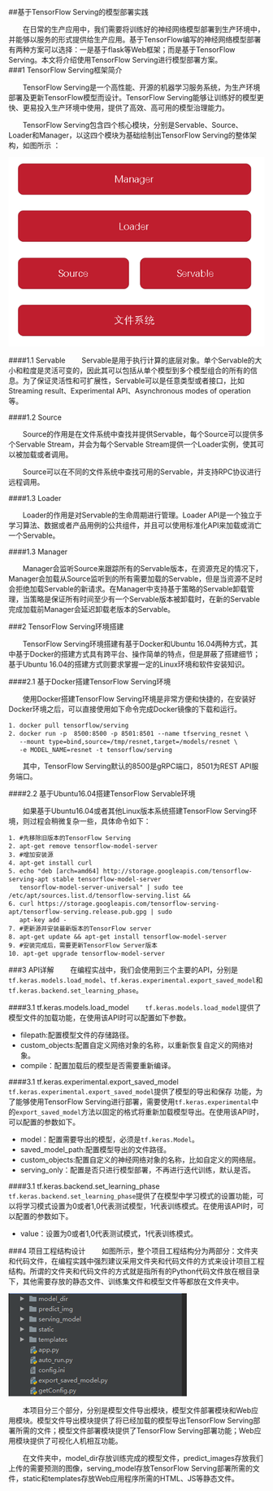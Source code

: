 ##基于TensorFlow Serving的模型部署实践

&emsp;&emsp;在日常的生产应用中，我们需要将训练好的神经网络模型部署到生产环境中，并能够以服务的形式提供给生产应用。基于TensorFlow编写的神经网络模型部署有两种方案可以选择：一是基于flask等Web框架；而是基于TensorFlow Serving。本文将介绍使用TensorFlow Serving进行模型部署方案。<br/>
###1 TensorFlow Serving框架简介

&emsp;&emsp;TensorFlow Serving是一个高性能、开源的机器学习服务系统，为生产环境部署及更新TensorFlow模型而设计。TensorFlow Serving能够让训练好的模型更快、更易投入生产环境中使用，提供了高效、高可用的模型治理能力。<br/>

&emsp;&emsp;TensorFlow Serving包含四个核心模块，分别是Servable、Source、Loader和Manager，以这四个模块为基础绘制出TensorFlow Serving的整体架构，如图所示 ：<br/>

![图片](./img/整体架构图.jpg "TensorFlow Serving的整体架构图")<br/>

####1.1 Servable
&emsp;&emsp;Servable是用于执行计算的底层对象。单个Servable的大小和粒度是灵活可变的，因此其可以包括从单个模型到多个模型组合的所有的信息。为了保证灵活性和可扩展性，Servable可以是任意类型或者接口，比如Streaming result、Experimental API、Asynchronous modes of operation等。<br/>

####1.2 Source

&emsp;&emsp;Source的作用是在文件系统中查找并提供Servable，每个Source可以提供多个Servable Stream，并会为每个Servable Stream提供一个Loader实例，使其可以被加载或者调用。<br/>

&emsp;&emsp;Source可以在不同的文件系统中查找可用的Servable，并支持RPC协议进行远程调用。<br/>

####1.3 Loader

&emsp;&emsp;Loader的作用是对Servable的生命周期进行管理。Loader API是一个独立于学习算法、数据或者产品用例的公共组件，并且可以使用标准化API来加载或消亡一个Servable。<br/>

####1.3 Manager

&emsp;&emsp;Manager会监听Source来跟踪所有的Servable版本，在资源充足的情况下，Manager会加载从Source监听到的所有需要加载的Servable，但是当资源不足时会拒绝加载Servable的新请求。在Manager中支持基于策略的Servable卸载管理，当策略是保证所有时间至少有一个Servable版本被卸载时，在新的Servable完成加载前Manager会延迟卸载老版本的Servable。<br/>

###2 TensorFlow Serving环境搭建

&emsp;&emsp;TensorFlow Serving环境搭建有基于Docker和Ubuntu 16.04两种方式，其中基于Docker的搭建方式具有跨平台、操作简单的特点，但是屏蔽了搭建细节；基于Ubuntu 16.04的搭建方式则要求掌握一定的Linux环境和软件安装知识。<br/>

####2.1 基于Docker搭建TensorFlow Serving环境

&emsp;&emsp;使用Docker搭建TensorFlow Serving环境是非常方便和快捷的，在安装好Docker环境之后，可以直接使用如下命令完成Docker镜像的下载和运行。<br/>

	1. docker pull tensorflow/serving
	2. docker run -p  8500:8500 -p 8501:8501 --name tfserving_resnet \
	   --mount type=bind,source=/tmp/resnet,target=/models/resnet \
	   -e MODEL_NAME=resnet -t tensorflow/serving

&emsp;&emsp;其中，TensorFlow Serving默认的8500是gRPC端口，8501为REST API服务端口。<br/>

####2.2 基于Ubuntu16.04搭建TensorFlow Servable环境

&emsp;&emsp;如果基于Ubuntu16.04或者其他Linux版本系统搭建TensorFlow Serving环境，则过程会稍微复杂一些，具体命令如下：<br/>

	1. #先移除旧版本的TensorFlow Serving
	2. apt-get remove tensorflow-model-server
	3. #增加安装源
	4. apt-get install curl
	5. echo "deb [arch=amd64] http://storage.googleapis.com/tensorflow-serving-apt stable tensorflow-model-server 
	   tensorflow-model-server-universal" | sudo tee /etc/apt/sources.list.d/tensorflow-serving.list &&
	6. curl https://storage.googleapis.com/tensorflow-serving-apt/tensorflow-serving.release.pub.gpg | sudo 
	   apt-key add -
	7. #更新源并安装最新版本的TensorFlow server
	8. apt-get update && apt-get install tensorflow-model-server
	9. #安装完成后，需要更新TensorFlow Server版本
	10. apt-get upgrade tensorflow-model-server

###3 API详解
&emsp;&emsp;在编程实战中，我们会使用到三个主要的API，分别是`tf.keras.models.load_model`、`tf.keras.experimental.export_saved_model`和`tf.keras.backend.set_learning_phase`。<br/>

####3.1 tf.keras.models.load_model
&emsp;&emsp;`tf.keras.models.load_model`提供了模型文件的加载功能，在使用该API时可以配置如下参数。<br/>

- filepath:配置模型文件的存储路径。
- custom_objects:配置自定义网络对象的名称，以重新恢复自定义的网络对象。
- compile：配置加载后的模型是否需要重新编译。

####3.1 tf.keras.experimental.export_saved_model
&emsp;&emsp;`tf.keras.experimental.export_saved_model`提供了模型的导出和保存 功能，为了能够使用TensorFlow Serving进行部署，需要使用`tf.keras.experimental`中的`export_saved_model`方法以固定的格式将重新加载模型导出。在使用该API时，可以配置的参数如下。<br/>

- model：配置需要导出的模型，必须是`tf.keras.Model`。
- saved_model_path:配置模型导出的文件路径。
- custom_objects:配置自定义的神经网络对象的名称，比如自定义的网络层。
- serving_only：配置是否只进行模型部署，不再进行迭代训练，默认是否。

####3.1 tf.keras.backend.set_learning_phase
&emsp;&emsp;`tf.keras.backend.set_learning_phase`提供了在模型中学习模式的设置功能，可以将学习模式设置为0或者1,0代表测试模型，1代表训练模式。在使用该API时，可以配置的参数如下。<br/>

- value：设置为0或者1,0代表测试模式，1代表训练模式。

###4 项目工程结构设计
&emsp;&emsp;如图所示，整个项目工程结构分为两部分：文件夹和代码文件，在编程实践中强烈建议采用文件夹和代码文件的方式来设计项目工程结构。所谓的文件夹和代码文件的方式就是指所有的Python代码文件放在根目录下，其他需要存放的静态文件、训练集文件和模型文件等都放在文件夹中。<br/>

![图片](./img/工程设计.jpg "TensorFlow Serving的整体架构图")<br/>

&emsp;&emsp;本项目分三个部分，分别是模型文件导出模块，模型文件部署模块和Web应用模块。模型文件导出模块提供了将已经加载的模型导出TensorFlow Serving部署所需的文件；模型文件部署模块提供了TensorFlow Serving部署功能；Web应用模块提供了可视化人机相互功能。<br/>

&emsp;&emsp;在文件夹中，model_dir存放训练完成的模型文件，predict_images存放我们上传的需要预测的图像，serving_model存放TensorFlow Serving部署所需的文件，static和templates存放Web应用程序所需的HTML、JS等静态文件。<br/>
